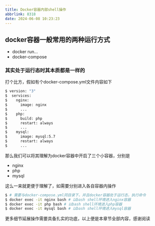 ```yaml
---
title: Docker容器内部shell操作
abbrlink: 8318
date: 2024-06-08 10:23:23
---
```


## docker容器一般常用的两种运行方式
- docker run...
- docker-compose

### 其实处于运行态时其本质都是一样的
打个比方，假如有个docker-compose.yml文件内容如下

``` bash
$ version: "3"
$  services:
$    nginx:
$      image: nginx
$      ...
$    php:
$      build: php
$      restart: always
$      ...
$    mysql:
$      image: mysql:5.7
$      restart: always
$      ...
```

那么我们可以将其理解为docker容器中开启了三个小容器，分别是
- nginx
- php
- mysql

这么一来就更便于理解了，如需要分别进入各自容器内操作

``` bash
$ # 需要与docker-compose.yml同目录下，并且docker容器处于运行态，执行命令
$ docker exec -it nginx bash # 以bash shell环境进入nginx容器
$ docker exec -it php bash # 以bash shell环境进入php容器
$ docker exec -it mysql bash # 以bash shell环境进入mysql容器
```

更多细节延展操作需要具备扎实的功底，以上便是本章节全部内容，感谢阅读